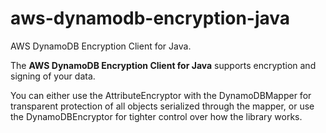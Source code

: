 aws-dynamodb-encryption-java
============================

AWS DynamoDB Encryption Client for Java.

The **AWS DynamoDB Encryption Client for Java** supports encryption and signing of your data.

You can either use the AttributeEncryptor with the DynamoDBMapper for transparent protection of all objects serialized through the mapper, or use the DynamoDBEncryptor for tighter control over how the library works. 